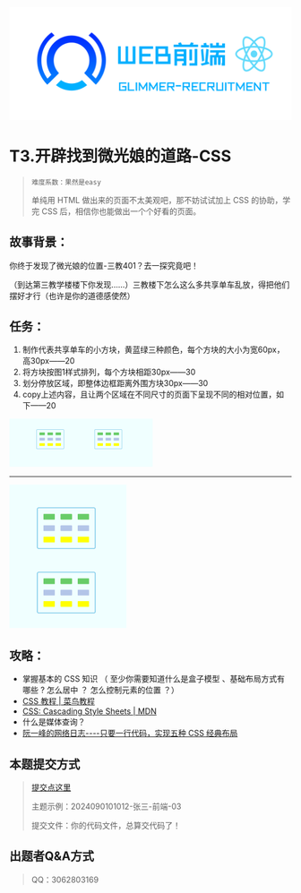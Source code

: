 ![](../../image/glimmer-recruitment.png)

# T3.开辟找到微光娘的道路-CSS

> ```
> 难度系数：果然是easy
> ```
>
>单纯用 HTML 做出来的页面不太美观吧，那不妨试试加上 CSS 的协助，学完 CSS 后，相信你也能做出一个个好看的页面。

## **故事背景：**

你终于发现了微光娘的位置-三教401？去一探究竟吧！

（到达第三教学楼楼下你发现……）三教楼下怎么这么多共享单车乱放，得把他们摆好才行（也许是你的道德感使然）

## **任务：**

1. 制作代表共享单车的小方块，黄蓝绿三种颜色，每个方块的大小为宽60px，高30px——20
2. 将方块按图1样式排列，每个方块相距30px——30
3. 划分停放区域，即整体边框距离外围方块30px——30
4. copy上述内容，且让两个区域在不同尺寸的页面下呈现不同的相对位置，如下——20

<img src="image/t3-1.png" alt="图1" style="zoom:25%;" />
<hr/>
<img src="image/t3-2.png" alt="图2" style="zoom: 25%;" />




## **攻略：**

- 掌握基本的 CSS 知识 （ 至少你需要知道什么是盒子模型 、基础布局方式有哪些 ? 怎么居中 ？ 怎么控制元素的位置 ？）
- [CSS 教程 | 菜鸟教程](https://www.runoob.com/css/css-tutorial.html)
- [CSS: Cascading Style Sheets | MDN ](https://developer.mozilla.org/en-US/docs/Web/CSS)
- 什么是媒体查询？
- [阮一峰的网络日志----只要一行代码，实现五种 CSS 经典布局](https://www.ruanyifeng.com/blog/2020/08/five-css-layouts-in-one-line.html)

## **本题提交方式**

> [ 提交点这里 ](https://www.runoob.com/html/html-tutorial.html)
>
> 主题示例：2024090101012-张三-前端-03
>
> 提交文件：你的代码文件，总算交代码了！

## **出题者Q&A方式**

> QQ：3062803169